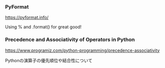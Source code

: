 ### PyFormat

https://pyformat.info/

Using % and .format() for great good!

### Precedence and Associativity of Operators in Python

https://www.programiz.com/python-programming/precedence-associativity

Pythonの演算子の優先順位や結合性について
